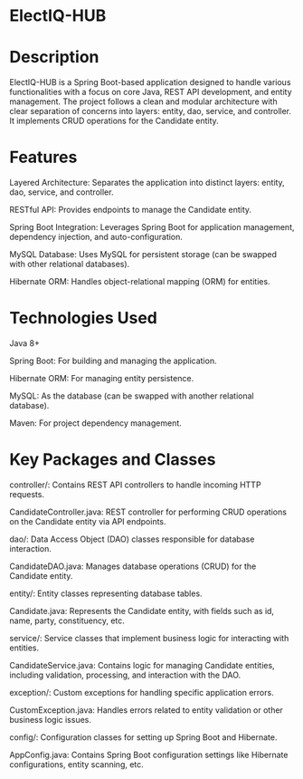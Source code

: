 # ElectIQ-HUB

# Description
ElectIQ-HUB is a Spring Boot-based application designed to handle various functionalities with a focus on core Java, REST API development, and entity management. The project follows a clean and modular architecture with clear separation of concerns into layers: entity, dao, service, and controller. It implements CRUD operations for the Candidate entity.

# Features
Layered Architecture: Separates the application into distinct layers: entity, dao, service, and controller.

RESTful API: Provides endpoints to manage the Candidate entity.

Spring Boot Integration: Leverages Spring Boot for application management, dependency injection, and auto-configuration.

MySQL Database: Uses MySQL for persistent storage (can be swapped with other relational databases).

Hibernate ORM: Handles object-relational mapping (ORM) for entities.

# Technologies Used
Java 8+

Spring Boot: For building and managing the application.

Hibernate ORM: For managing entity persistence.

MySQL: As the database (can be swapped with another relational database).

Maven: For project dependency management.

# Key Packages and Classes
controller/: Contains REST API controllers to handle incoming HTTP requests.

  CandidateController.java: REST controller for performing CRUD operations on the Candidate entity via API endpoints.

dao/: Data Access Object (DAO) classes responsible for database interaction.

  CandidateDAO.java: Manages database operations (CRUD) for the Candidate entity.

entity/: Entity classes representing database tables.

  Candidate.java: Represents the Candidate entity, with fields such as id, name, party, constituency, etc.

service/: Service classes that implement business logic for interacting with entities.

  CandidateService.java: Contains logic for managing Candidate entities, including validation, processing, and interaction with the DAO.

exception/: Custom exceptions for handling specific application errors.

  CustomException.java: Handles errors related to entity validation or other business logic issues.

config/: Configuration classes for setting up Spring Boot and Hibernate.

  AppConfig.java: Contains Spring Boot configuration settings like Hibernate configurations, entity scanning, etc.

